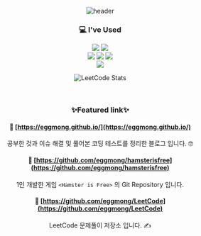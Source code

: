 <div align="center">

![header](https://capsule-render.vercel.app/api?type=waving&height=200&color=gradient&customColorList=0,8,10,15,18,24&text=eggmong%20Github&fontAlignY=25&desc=by%20Game%20Client%20Programmer&descAlignY=50)

### 💻 I've Used

<img src="https://img.shields.io/badge/Unity-black?logo=unity"> <img src="https://img.shields.io/badge/-C%23-239120?logo=csharp">  
<img src="https://img.shields.io/badge/-C%2B%2B-00599C?logo=cplusplus"> <img src="https://img.shields.io/badge/-Jenkins-D24939?logo=jenkins&logoColor=white"> <img src="https://img.shields.io/badge/-Firebase-FFCA28?logo=firebase&logoColor=white">  
<img src="https://img.shields.io/badge/-Shader-gray">  

![LeetCode Stats](https://leetcard.jacoblin.cool/eggmong?theme=wtf&font=Noto%20Sans%20Tirhuta)  

<br>

### ✨Featured link✨

#### 🎈 [https://eggmong.github.io/](https://eggmong.github.io/) 
공부한 것과 이슈 해결 및
풀어본 코딩 테스트를 정리한 블로그 입니다. 🤓

#### 🎈 [https://github.com/eggmong/hamsterisfree](https://github.com/eggmong/hamsterisfree)
1인 개발한 게임 `<Hamster is Free>` 의 Git Repository 입니다.

#### 🎈 [https://github.com/eggmong/LeetCode](https://github.com/eggmong/LeetCode) 
LeetCode 문제풀이 저장소 입니다. ✍️



</div>
